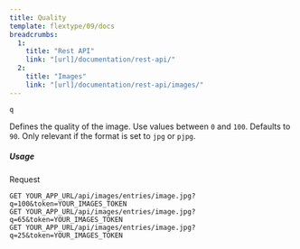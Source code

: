 ```yaml
---
title: Quality
template: flextype/09/docs
breadcrumbs:
  1:
    title: "Rest API"
    link: "[url]/documentation/rest-api/"
  2:
    title: "Images"
    link: "[url]/documentation/rest-api/images/"
---
```


`q`

Defines the quality of the image. Use values between `0` and `100`. Defaults to `90`. Only relevant if the format is set to `jpg` or `pjpg`.


##### Usage

<div class="file-header">Request</div>

```
GET YOUR_APP_URL/api/images/entries/image.jpg?q=100&token=YOUR_IMAGES_TOKEN
GET YOUR_APP_URL/api/images/entries/image.jpg?q=65&token=YOUR_IMAGES_TOKEN
GET YOUR_APP_URL/api/images/entries/image.jpg?q=25&token=YOUR_IMAGES_TOKEN
```
